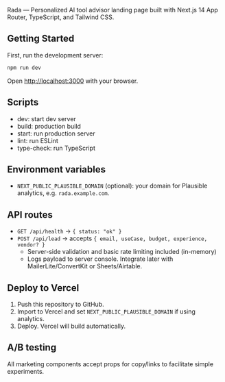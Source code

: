 Rada — Personalized AI tool advisor landing page built with Next.js 14 App Router, TypeScript, and Tailwind CSS.

## Getting Started

First, run the development server:

```bash
npm run dev
```

Open [http://localhost:3000](http://localhost:3000) with your browser.

## Scripts

- dev: start dev server
- build: production build
- start: run production server
- lint: run ESLint
- type-check: run TypeScript

## Environment variables

- `NEXT_PUBLIC_PLAUSIBLE_DOMAIN` (optional): your domain for Plausible analytics, e.g. `rada.example.com`.

## API routes

- `GET /api/health` → `{ status: "ok" }`
- `POST /api/lead` → accepts `{ email, useCase, budget, experience, vendor? }`
  - Server-side validation and basic rate limiting included (in-memory)
  - Logs payload to server console. Integrate later with MailerLite/ConvertKit or Sheets/Airtable.

## Deploy to Vercel

1. Push this repository to GitHub.
2. Import to Vercel and set `NEXT_PUBLIC_PLAUSIBLE_DOMAIN` if using analytics.
3. Deploy. Vercel will build automatically.

## A/B testing

All marketing components accept props for copy/links to facilitate simple experiments.
